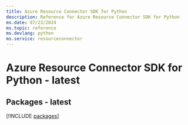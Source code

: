 ```yaml
---
title: Azure Resource Connector SDK for Python
description: Reference for Azure Resource Connector SDK for Python
ms.date: 07/23/2024
ms.topic: reference
ms.devlang: python
ms.service: resourceconnector
---
```

# Azure Resource Connector SDK for Python - latest
## Packages - latest
[!INCLUDE [packages](resource-connector-index.md)]
